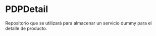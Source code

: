 # PDPDetail
Repositorio que se utilizará para almacenar un servicio dummy para el detalle de producto.
